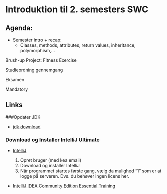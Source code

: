 # Introduktion til 2. semesters SWC
## Agenda:

* Semester intro + recap: 
	* Classes, methods, attributes, return values, inheritance, polymorphism,…

Brush-up Project: Fitness Exercise

Studieordning gennemgang    

Eksamen

Mandatory



## Links
###Opdater JDK    

* [jdk download](http://www.java.oracle.com)

### Download og Installer IntelliJ Ultimate    

* [IntelliJ](https://www.jetbrains.com/estore/students/)
	1. Opret bruger (med kea email)
	2. Download og installér IntelliJ 
	3. Når programmet startes første gang, vælg da mulighed “1” som er at logge på serveren. Dvs. du behøver ingen licens her.


* [IntelliJ IDEA Community Edition Essential Training](https://www.lynda.com/Java-tutorials/Welcome/486759/606148-4.html)

